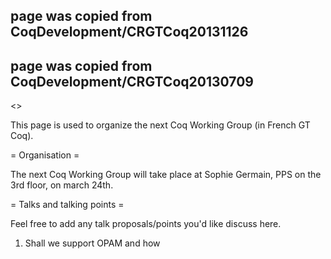 ## page was copied from CoqDevelopment/CRGTCoq20131126
## page was copied from CoqDevelopment/CRGTCoq20130709
<<TableOfContents>>

This page is used to organize the next Coq Working Group (in French GT Coq).

= Organisation =

The next Coq Working Group will take place at Sophie Germain, PPS on the 3rd floor,
on march 24th.

= Talks and talking points =

Feel free to add any talk proposals/points you'd like discuss here.

 1. Shall we support OPAM and how
